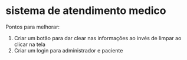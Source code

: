 # sistema de atendimento medico

Pontos para melhorar: 
1) Criar um botão para dar clear nas informações ao invés de limpar ao clicar na tela
2) Criar um login para administrador e paciente
